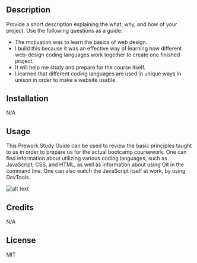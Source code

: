 # <Prework Study Guide>

## Description

Provide a short description explaining the what, why, and how of your project. Use the following questions as a guide:

- The motivation was to learn the basics of web design.
- I build this because it was an effective way of learning how different web-design coding languages work together to create one finished project.
- It will help me study and prepare for the course itself.
- I learned that different coding languages are used in unique ways in unison in order to make a website usable.

## Installation

N/A

## Usage

This Prework Study Guide can be used to review the basic principles taught to us in order to prepare us for the actual bootcamp coursework. One can find information about utilizing various coding languages, such as JavaScript, CSS, and HTML, as well as information about using Git in the command line. One can also watch the JavaScript itself at work, by using DevTools.

![alt text](assets/images/screenshot.png)

## Credits

N/A

## License

MIT
